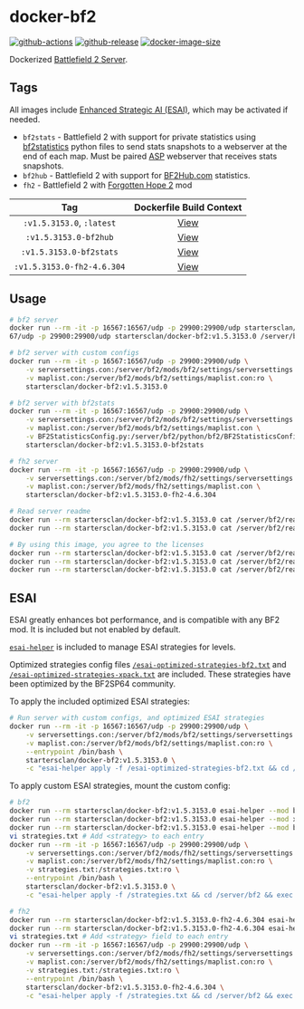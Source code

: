 # docker-bf2

[![github-actions](https://github.com/startersclan/docker-bf2/workflows/ci-master-pr/badge.svg)](https://github.com/startersclan/docker-bf2/actions)
[![github-release](https://img.shields.io/github/v/release/startersclan/docker-bf2?style=flat-square)](https://github.com/startersclan/docker-bf2/releases/)
[![docker-image-size](https://img.shields.io/docker/image-size/startersclan/docker-bf2/latest)](https://hub.docker.com/r/startersclan/docker-bf2)

Dockerized [Battlefield 2 Server](https://www.ea.com/games/battlefield/battlefield-2).

## Tags

All images include [Enhanced Strategic AI (ESAI)](https://www.moddb.com/mods/esai-enhanced-strategic-ai), which may be activated if needed.

- `bf2stats` - Battlefield 2 with support for private statistics using [bf2statistics](https://code.google.com/archive/p/bf2stats/) python files to send stats snapshots to a webserver at the end of each map. Must be paired [ASP](https://github.com/BF2Statistics/ASP) webserver that receives stats snapshots.
- `bf2hub` -  Battlefield 2 with support for [BF2Hub.com](https://www.bf2hub.com/home/serversetup.php) statistics.
- `fh2` - Battlefield 2 with [Forgotten Hope 2](http://www.forgottenhope.warumdarum.de) mod

| Tag | Dockerfile Build Context |
|:-------:|:---------:|
| `:v1.5.3153.0`, `:latest` | [View](variants/v1.5.3153.0 ) |
| `:v1.5.3153.0-bf2hub` | [View](variants/v1.5.3153.0-bf2hub ) |
| `:v1.5.3153.0-bf2stats` | [View](variants/v1.5.3153.0-bf2stats ) |
| `:v1.5.3153.0-fh2-4.6.304` | [View](variants/v1.5.3153.0-fh2-4.6.304 ) |

## Usage

```sh
# bf2 server
docker run --rm -it -p 16567:16567/udp -p 29900:29900/udp startersclan/docker-bf2:v1.5.3153.0 /server/bf2/start.sh
67/udp -p 29900:29900/udp startersclan/docker-bf2:v1.5.3153.0 /server/bf2/start.sh

# bf2 server with custom configs
docker run --rm -it -p 16567:16567/udp -p 29900:29900/udp \
    -v serversettings.con:/server/bf2/mods/bf2/settings/serversettings.con:ro \
    -v maplist.con:/server/bf2/mods/bf2/settings/maplist.con:ro \
    startersclan/docker-bf2:v1.5.3153.0

# bf2 server with bf2stats
docker run --rm -it -p 16567:16567/udp -p 29900:29900/udp \
    -v serversettings.con:/server/bf2/mods/bf2/settings/serversettings.con \
    -v maplist.con:/server/bf2/mods/bf2/settings/maplist.con \
    -v BF2StatisticsConfig.py:/server/bf2/python/bf2/BF2StatisticsConfig.py:ro \
    startersclan/docker-bf2:v1.5.3153.0-bf2stats

# fh2 server
docker run --rm -it -p 16567:16567/udp -p 29900:29900/udp \
    -v serversettings.con:/server/bf2/mods/fh2/settings/serversettings.con \
    -v maplist.con:/server/bf2/mods/fh2/settings/maplist.con \
    startersclan/docker-bf2:v1.5.3153.0-fh2-4.6.304

# Read server readme
docker run --rm startersclan/docker-bf2:v1.5.3153.0 cat /server/bf2/readmes/readme-linux.txt # Linux
docker run --rm startersclan/docker-bf2:v1.5.3153.0 cat /server/bf2/readmes/readmeserver.txt # Windows

# By using this image, you agree to the licenses
docker run --rm startersclan/docker-bf2:v1.5.3153.0 cat /server/bf2/readmes/eula.txt # EULA for the BF2 dedicated Linux server
docker run --rm startersclan/docker-bf2:v1.5.3153.0 cat /server/bf2/readmes/lgpl.txt # LGPL
docker run --rm startersclan/docker-bf2:v1.5.3153.0 cat /server/bf2/readmes/pb_eula.txt # EULA for the EULA for PunkBuster
```

## ESAI

ESAI greatly enhances bot performance, and is compatible with any BF2 mod. It is included but not enabled by default.

[`esai-helper`](vendor/esai-helper) is included to manage ESAI strategies for levels.

Optimized strategies config files [``/esai-optimized-strategies-bf2.txt``](vendor/esai-optimized-strategies-bf2.txt) and [``/esai-optimized-strategies-xpack.txt``](vendor/esai-optimized-strategies-xpack.txt) are included. These strategies have been optimized by the BF2SP64 community.

To apply the included optimized ESAI strategies:

```sh
# Run server with custom configs, and optimized ESAI strategies
docker run --rm -it -p 16567:16567/udp -p 29900:29900/udp \
    -v serversettings.con:/server/bf2/mods/bf2/settings/serversettings.con:ro \
    -v maplist.con:/server/bf2/mods/bf2/settings/maplist.con:ro \
    --entrypoint /bin/bash \
    startersclan/docker-bf2:v1.5.3153.0 \
    -c "esai-helper apply -f /esai-optimized-strategies-bf2.txt && cd /server/bf2 && exec ./start.sh"
```

To apply custom ESAI strategies, mount the custom config:

```sh
# bf2
docker run --rm startersclan/docker-bf2:v1.5.3153.0 esai-helper --mod bf2 get gamemodes > strategies.txt
docker run --rm startersclan/docker-bf2:v1.5.3153.0 esai-helper --mod xpack get gamemodes >> strategies.txt
docker run --rm startersclan/docker-bf2:v1.5.3153.0 esai-helper --mod bf2 get strategies # Get all available strategies
vi strategies.txt # Add <strategy> to each entry
docker run --rm -it -p 16567:16567/udp -p 29900:29900/udp \
    -v serversettings.con:/server/bf2/mods/fh2/settings/serversettings.con:ro \
    -v maplist.con:/server/bf2/mods/fh2/settings/maplist.con:ro \
    -v strategies.txt:/strategies.txt:ro \
    --entrypoint /bin/bash \
    startersclan/docker-bf2:v1.5.3153.0 \
    -c "esai-helper apply -f /strategies.txt && cd /server/bf2 && exec ./start.sh"

# fh2
docker run --rm startersclan/docker-bf2:v1.5.3153.0-fh2-4.6.304 esai-helper --mod fh2 get gamemodes > strategies.txt
docker run --rm startersclan/docker-bf2:v1.5.3153.0-fh2-4.6.304 esai-helper --mod fh2 get strategies # Get all available strategies
vi strategies.txt # Add <strategy> field to each entry
docker run --rm -it -p 16567:16567/udp -p 29900:29900/udp \
    -v serversettings.con:/server/bf2/mods/fh2/settings/serversettings.con:ro \
    -v maplist.con:/server/bf2/mods/fh2/settings/maplist.con:ro \
    -v strategies.txt:/strategies.txt:ro \
    --entrypoint /bin/bash \
    startersclan/docker-bf2:v1.5.3153.0-fh2-4.6.304 \
    -c "esai-helper apply -f /strategies.txt && cd /server/bf2 && exec ./start.sh"
```